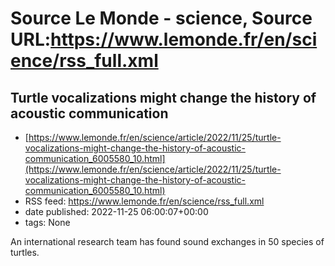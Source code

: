 # Source Le Monde - science, Source URL:https://www.lemonde.fr/en/science/rss_full.xml

## Turtle vocalizations might change the history of acoustic communication
 - [https://www.lemonde.fr/en/science/article/2022/11/25/turtle-vocalizations-might-change-the-history-of-acoustic-communication_6005580_10.html](https://www.lemonde.fr/en/science/article/2022/11/25/turtle-vocalizations-might-change-the-history-of-acoustic-communication_6005580_10.html)
 - RSS feed: https://www.lemonde.fr/en/science/rss_full.xml
 - date published: 2022-11-25 06:00:07+00:00
 - tags: None

An international research team has found sound exchanges in 50 species of turtles.
